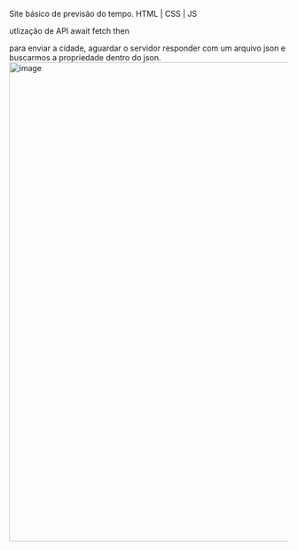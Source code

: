 Site básico de previsão do tempo.
HTML | CSS | JS

utlização de API
await fetch then

para enviar a cidade, aguardar o servidor responder com um arquivo json e buscarmos a propriedade dentro do json.
<img width="1845" height="863" alt="image" src="https://github.com/user-attachments/assets/4e05c581-b94d-4720-8a5d-d626a4aa0ced" />
